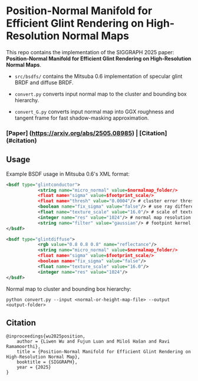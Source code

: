 # Position-Normal Manifold for Efficient Glint Rendering on High-Resolution Normal Maps
This repo contains the implementation of the SIGGRAPH 2025 paper: **Position-Normal Manifold for Efficient Glint Rendering on High-Resolution Normal Maps**.

- `src/bsdfs/` contains the Mitsuba 0.6 implementation of specular glint BRDF and diffuse BRDF.

- `convert.py` converts input normal map to the cluster and bounding box hierarchy.

- `convert_G.py` converts input normal map into GGX roughness and tangent frame for fast shadow-masking approximation.

### [Paper] (https://arxiv.org/abs/2505.08985) | [Citation] (#citation)



## Usage

Example BSDF usage in Mitsuba 0.6's XML format:

`````` xml
<bsdf type="glintconductor">
            <string name="micro_normal" value=$normalmap_folder/>
            <float name="sigma" value=$footprint_scale/>
            <float name="thresh" value="0.0004"/> # cluster error threshold
            <boolean name="fix_sigma" value="false"/> # use ray differential for footprint estimation
            <float name="texture_scale" value="16.0"/> # scale of texture
            <integer name="res" value="1024"/> # normal map resolution
            <string name="filter" value="gaussian"/> # footpint kernel type (gaussian|disk|box)
</bsdf>

<bsdf type="glintdiffuse">
            <rgb value="0.8 0.8 0.8" name="reflectance"/>
            <string name="micro_normal" value=$normalmap_folder/>
            <float name="sigma" value=$footprint_scale/>
            <boolean name="fix_sigma" value="false"/> 
            <float name="texture_scale" value="16.0"/>
            <integer name="res" value="1024"/>
</bsdf>
``````

Normal map to cluster and bounding box hierarchy:

```shell
python convert.py --input <normal-or-height-map-file> --output <output-folder>
```



## Citation

``````
@inproceedings{wu2025position,
	author = {Liwen Wu and Fujun Luan and Miloš Hašan and Ravi Ramamoorthi},
	title = {Position-Normal Manifold for Efficient Glint Rendering on High-Resolution Normal Map},
	booktitle = {SIGGRAPH},
	year = {2025}
}
``````

